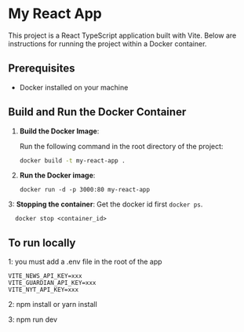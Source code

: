 # My React App

This project is a React TypeScript application built with Vite. Below are instructions for running the project within a Docker container.

## Prerequisites

- Docker installed on your machine

## Build and Run the Docker Container

1. **Build the Docker Image**:

   Run the following command in the root directory of the project:

   ```bash
   docker build -t my-react-app .

   ```

2. **Run the Docker image**:

   `docker run -d -p 3000:80 my-react-app`

3: **Stopping the container**:
Get the docker id first
`docker ps`.

      docker stop <container_id>

## To run locally
1: you must add a .env file in the root of the app
```
VITE_NEWS_API_KEY=xxx
VITE_GUARDIAN_API_KEY=xxx
VITE_NYT_API_KEY=xxx
```
2: npm install or yarn install

3: npm run dev
